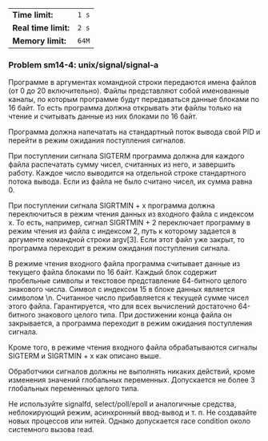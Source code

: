|                      |       |
|----------------------|-------|
| **Time limit:**      | `1 s` |
| **Real time limit:** | `2 s` |
| **Memory limit:**    | `64M` |


### Problem sm14-4: unix/signal/signal-a

Программе в аргументах командной строки передаются имена файлов (от 0 до 20 включительно). Файлы
представляют собой именованные каналы, по которым программе будут передаваться данные блоками по 16
байт. То есть программа должна открывать эти файлы только на чтение и считывать данные из них
блоками по 16 байт.

Программа должна напечатать на стандартный поток вывода свой PID и перейти в режим ожидания
поступления сигналов.

При поступлении сигнала SIGTERM программа должна для каждого файла распечатать сумму чисел,
считанных из него, и завершить работу. Каждое число выводится на отдельной строке стандартного
потока вывода. Если из файла не было считано чисел, их сумма равна 0.

При поступлении сигнала SIGRTMIN + x программа должна переключиться в режим чтения данных из
входного файла с индексом x. То есть, например, сигнал SIGRTMIN + 2 переключает программу в режим
чтения из файла с индексом 2, путь к которому задается в аргументе командной строки argv[3]. Если
этот файл уже закрыт, то программа переходит в режим ожидания поступления сигнала.

В режиме чтения входного файла программа считывает данные из текущего файла блоками по 16 байт.
Каждый блок содержит пробельные символы и текстовое представление 64-битного целого знакового числа.
Символ с индексом 15 в блоке данных является символом \n. Считанное число прибавляется к текущей
сумме чисел этого файла. Гарантируется, что для всех вычислений достаточно 64-битного знакового
целого типа. При достижении конца файла он закрывается, а программа переходит в режим ожидания
поступления сигнала.

Кроме того, в режиме чтения входного файла обрабатываются сигналы SIGTERM и SIGRTMIN + x как описано
выше.

Обработчики сигналов должны не выполнять никаких действий, кроме изменения значений глобальных
переменных. Допускается не более 3 глобальных переменных целого типа.

Не используйте signalfd, select/poll/epoll и аналогичные средства, неблокирующий режим, асинхронный
ввод-вывод и т. п. Не создавайте новых процессов или нитей. Однако допускается race condition около
системного вызова read.

